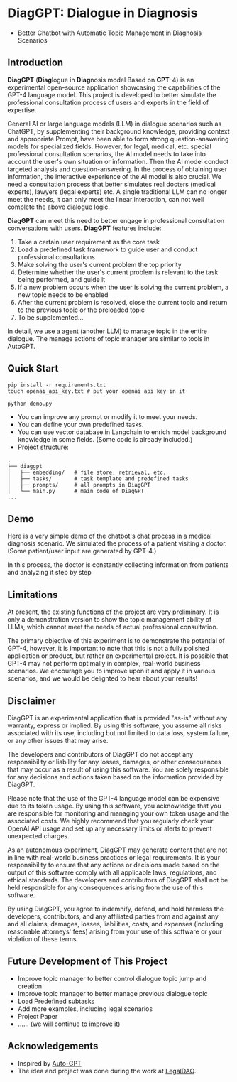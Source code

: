 # DiagGPT: Dialogue in Diagnosis

* Better Chatbot with Automatic Topic Management in Diagnosis Scenarios

## Introduction

**DiagGPT** (**Diag**logue in **Diag**nosis model Based on **GPT**-4) is an experimental open-source application showcasing the capabilities of the GPT-4 language model. This project is developed to better simulate the professional consultation process of users and experts in the field of expertise.

General AI or large language models (LLM) in dialogue scenarios such as ChatGPT, by supplementing their background knowledge, providing context and appropriate Prompt, have been able to form strong question-answering models for specialized fields. However, for legal, medical, etc. special professional consultation scenarios, the AI model needs to take into account the user's own situation or information. Then the AI model conduct targeted analysis and question-answering. In the process of obtaining user information, the interactive experience of the AI model is also crucial. We need a consultation process that better simulates real docters (medical experts), lawyers (legal experts) etc. A single traditional LLM can no longer meet the needs, it can only meet the linear interaction, can not well complete the above dialogue logic. 

**DiagGPT** can meet this need to better engage in professional consultation conversations with users. **DiagGPT** features include:
1. Take a certain user requirement as the core task
2. Load a predefined task framework to guide user and conduct professional consultations
3. Make solving the user's current problem the top priority 
4. Determine whether the user's current problem is relevant to the task being performed, and guide it 
6. If a new problem occurs when the user is solving the current problem, a new topic needs to be enabled 
7. After the current problem is resolved, close the current topic and return to the previous topic or the preloaded topic
8. To be supplemented... 

In detail, we use a agent (another LLM) to manage topic in the entire dialogue. The manage actions of topic manager are similar to tools in AutoGPT.

## Quick Start

```shell
pip install -r requirements.txt
touch openai_api_key.txt # put your openai api key in it

python demo.py
```

* You can improve any prompt or modify it to meet your needs.
* You can define your own predefined tasks.
* You can use vector database in Langchain to enrich model background knowledge in some fields. (Some code is already included.)
* Project structure:

```shell
.
├── diaggpt
│   ├── embedding/   # file store, retrieval, etc.
│   ├── tasks/       # task template and predefined tasks
│   ├── prompts/     # all prompts in DiagGPT
│   └── main.py      # main code of DiagGPT
...
```

## Demo

[Here](./demo.txt) is a very simple demo of the chatbot's chat process in a medical diagnosis scenario. We simulated the process of a patient visiting a doctor. (Some patient/user input are generated by GPT-4.)

In this process, the doctor is constantly collecting information from patients and analyzing it step by step

## Limitations

At present, the existing functions of the project are very preliminary. It is only a demonstration version to show the topic management ability of LLMs, which cannot meet the needs of actual professional consultation.

The primary objective of this experiment is to demonstrate the potential of GPT-4, however, it is important to note that this is not a fully polished application or product, but rather an experimental project. It is possible that GPT-4 may not perform optimally in complex, real-world business scenarios. We encourage you to improve upon it and apply it in various scenarios, and we would be delighted to hear about your results!

## Disclaimer

DiagGPT is an experimental application that is provided "as-is" without any warranty, express or implied. By using this software, you assume all risks associated with its use, including but not limited to data loss, system failure, or any other issues that may arise.

The developers and contributors of DiagGPT do not accept any responsibility or liability for any losses, damages, or other consequences that may occur as a result of using this software. You are solely responsible for any decisions and actions taken based on the information provided by DiagGPT.

Please note that the use of the GPT-4 language model can be expensive due to its token usage. By using this software, you acknowledge that you are responsible for monitoring and managing your own token usage and the associated costs. We highly recommend that you regularly check your OpenAI API usage and set up any necessary limits or alerts to prevent unexpected charges.

As an autonomous experiment, DiagGPT may generate content that are not in line with real-world business practices or legal requirements. It is your responsibility to ensure that any actions or decisions made based on the output of this software comply with all applicable laws, regulations, and ethical standards. The developers and contributors of DiagGPT shall not be held responsible for any consequences arising from the use of this software.

By using DiagGPT, you agree to indemnify, defend, and hold harmless the developers, contributors, and any affiliated parties from and against any and all claims, damages, losses, liabilities, costs, and expenses (including reasonable attorneys' fees) arising from your use of this software or your violation of these terms.

## Future Development of This Project

* Improve topic manager to better control dialogue topic jump and creation
* Improve topic manager to better manage previous dialogue topic
* Load Predefined subtasks
* Add more examples, including legal scenarios
* Project Paper
* ...... (we will continue to improve it)

## Acknowledgements

* Inspired by [Auto-GPT](https://github.com/Significant-Gravitas/Auto-GPT)
* The idea and project was done during the work at [LegalDAO](https://www.legal-dao.org).